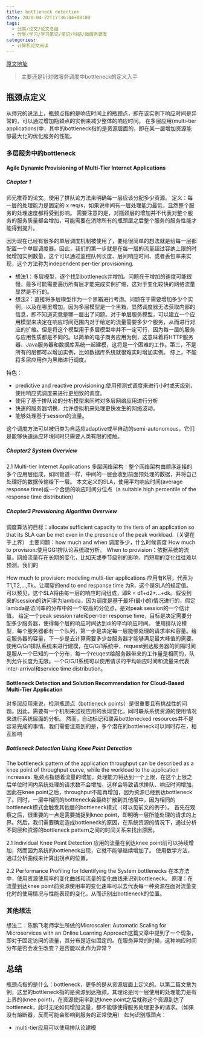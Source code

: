 ```yaml
---
title: bottleneck detection
date: 2020-04-22T17:36:04+08:00
tags:
  - 分类/论文/论文总结
  - 分类/学习/学习笔记/笔记/科研/微服务调度
categories:
  - 计算机论文阅读
---
```


[原文地址](https://github.com/wtysos11/blogWiki/issues/22)
> 主要还是针对微服务调度中bottleneck的定义入手

## 瓶颈点定义
从师兄的说法上，瓶颈点指的是响应时间上的瓶颈点，即在该实例下响应时间是异常的，可以通过增加瓶颈点的实例来减少整体的响应时间。
在多层应用(multi-tier applications)中，其中的bottleneck指的是资源层面的，即在某一层增加资源能够最大化的优化服务的性能。

### 多层服务中的bottleneck
#### Agile Dynamic Provisioning of Multi-Tier Internet Applications
##### Chapter 1
师兄推荐的论文。使用了排队论方法来明确每一层应该分配多少资源。
定义：每一层的处理能力是固定的 x req/s，如果说中间有一层处理能力最低，显然整个服务的处理速度都将受到影响。
需要注意的是，对瓶颈层的增加并不代表对整个服务的服务质量都会增加，可能需要在消除所有的瓶颈层之后整个服务的服务性能才能得到提升。

  因为现在已经有很多的单层调度机制被使用了，要给很简单的想法就是给每一层都配置一个单层调度器。因此，我们的第一步就是在每一层的流量超过容纳上限的时候增加实例数量，这个可以通过监控队列长度、层间响应时间、或者丢包率来实现，这个方法称为independent per-tier provisioning.
* 想法1：多层模型，逐个找到bottleneck并增加。问题在于增加的速度可能很慢，最多可能需要遍历所有层才能完成实例扩缩，这对于变化较快的网络流量显然是不行的。
* 想法2：直接将多层模型作为一个黑箱进行考虑。问题在于需要增加多少个实例，以及在哪里增加。因为多层模型是一个黑箱，显然调度器无法获取内部的信息，即不知道究竟是哪一层出了问题。对于单层服务模型，可以建立一个应用模型来决定在响应时间范围内对于给定的流量需要多少个服务，从而进行对应的扩缩。但是将这个模型用于多层模型中并不一定可行，因为每一层的服务与应用性质都是不同的。以简单的电子商务应用为例，这意味着将HTTP服务器、Java服务器和数据库系统一起建模，这将是一个困难的工作。第三，不是所有的层都可以增加实例，比如数据库系统就很难实时增加实例。
  综上，不能将多层应用作为黑箱进行调度。

特色：
* predictive and reactive provisioning:使用预测式调度来进行小时或天级别、使用响应式调度来进行更细致的调度。
* 使用了基于排队论的分析模型来同时对多层网络应用进行分析
* 快速的服务器切换，允许虚拟机来处理更快发生的网络波动。
* 能够处理基于session的流量。

这个调度方法可以被归类为自适应adaptive或半自动的semi-autonomous，它们是能够快速适应环境同时只需要人类有限的接触。

##### Chapter2 System Overview
2.1 Multi-tier Internet Applications
多层网络架构：整个网络架构由顺序连接的多个应用层组成，如同管道一样，中间的一层会收到前面预处理的数据，并将自己处理好的数据传输给下一层。
本文定义的SLA，使用平均响应时间(average response time)或一个合适的响应时间分位点（a suitable high percentile of the response time distribution）

##### Chapter3 Provisioning Algorithm Overview
调度算法的目标：allocate sufficient capacity to the tiers of an application so that its SLA can be met even in the presence of the peak workload.（关键在于上界）
主要问题：how much and when 调度多少，什么时候调度
How much to provision:使用GG1排队论系统取分析。
When to provision：依据系统的流量。网络流量存在长期的变化，比如天或季节级别的影响，而短期的变化往往难以预测。我们的

How much to provision: modeling multi-tier applications
应用有K层，代表为T1,T2,...,Tk。让期望的end to end response time 为R，这个是SLA的规定值。可以预见，这个SLA将由每一层的响应时间组成，即R = d1+d2+...+dk。假设到来的session的访问率为lambda，因为调度是基于最坏(最小的)情况进行的，假定lambda是访问率的分布中的一个较高的分位点，是对peak session的一个估计值。
给定一个peak session rate和per-tier response time，目标是决定需要分配多少服务器，使得每个层的响应时间达到di的平均响应时间。
使用排队论模型，每个服务器都有一个队列，第一步是决定每一层能够处理的请求率和容量。给定服务器的容量，下一步是去计算需要多少台服务器才能够满足最大峰值的需要。使用G/G/1排队系统来进行建模，在G/G/1系统中，request到达服务器的间隔时间是服从一个已知的一个分布，每一个reuqest给服务器带来的工作量是相同的，队列允许长度为无限。一个G/G/1系统可以使用请求的平均响应时间和流量来代表inter-arrival和service time distribution。


#### Bottleneck Detection and Solution Recommendation for Cloud-Based Multi-Tier Application
对多层应用来说，检测瓶颈点（bottleneck points）是很重要且有挑战性的问题。因此，需要有一个机制来监视应用的表现变化，同时联系系统资源的使用情况来进行系统层面的分析。
然而，自动标记和联系bottlenecked resources并不是容易完成的事情。我们需要注意到的是，多个潜在的bottleneck可以同时存在，相互影响

##### Bottleneck Detection Using Knee Point Detection
The bottleneck pattern of the application throughput can be described as a knee point of throughput curve, while the workload to the application increases. 瓶颈点指随着流量的增加，处理能力将达到一个上限，在这个上限之后单位时间内系统处理的请求数不会增加，这样会导致请求排队、响应时间增加。
因此在knee point之后，throughput不能再增加，因为资源已经到达bottleneck了。同时，一层中相同的bottleneck会最终扩散到其他层中，因为相同的bottleneck模式会触发其他层的bottleneck模式（可以见前文的例子）。
首先在观察之后，很重要的一点是需要捕捉到knee point，即明确一层所能处理的请求的上界。然后，我们需要确定造成bottleneck的原因，在系统资源的情况下，通过分析不同层和资源的bottleneck pattern之间的时间关系来找出原因。

2.1 Individual Knee Point Detection
应用的流量在到达knee point前可以持续增加，然而因为系统的bottleneck出现，它就不能够继续增加了。
使用数学方法，通过分析曲线来计算出拐点的位置。

2.2 Performance Profiling for Identifying the System bottlenecks
在本方法中，使用资源使用率的变化曲线和流量的变化曲线来识别bottleneck。
原理：在流量到达knee point前资源使用率的变化速率可以去代表每一种资源在面对流量变化时的使用情况与性能表现的变化，从而识别出bottleneck的位置。


### 其他想法

想法二：陈鹏飞老师学生所做的Microscaler: Automatic Scaling for Microservices with an Online Learning Approach这篇文章中提到了一个现象，即对于固定访问的流量，其分布是近似固定的。在服务异常的时候，这种响应时间分布是否会发生改变？是否能以此作为异常？

## 总结

瓶颈点指的是什么：bottleneck，更多的是从资源层面上定义的。以第二篇文章为例，这里的bottleneck指的是资源到达瓶颈。其理论是同一层使用的处理能力是有上界的(knee point)，在资源使用率到达knee point之后就称这个资源到达了bottleneck，此时无论如何增加流量，都不能够使得服务处理更多的请求。（如果没有熔断器，反而可能会影响到服务的正常使用）
如何识别瓶颈点：
* multi-tier应用可以使用排队论建模